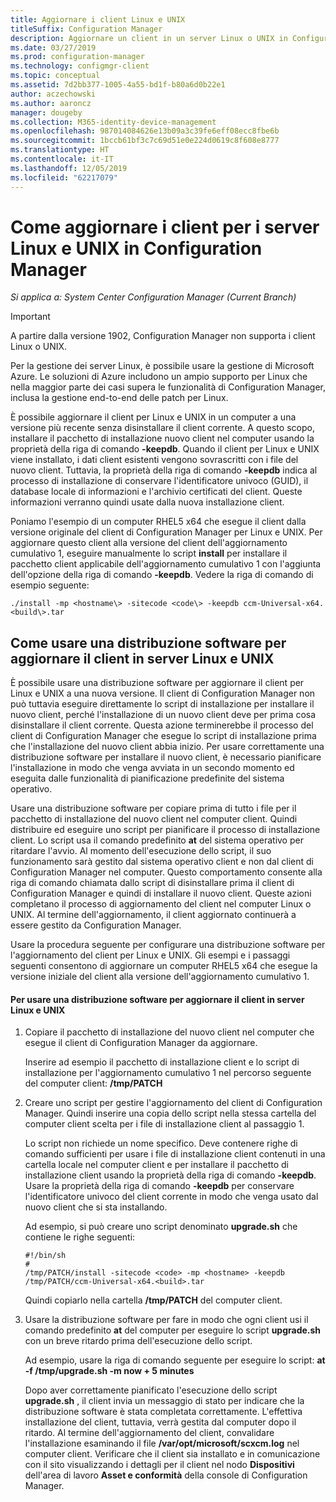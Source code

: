 ```yaml
---
title: Aggiornare i client Linux e UNIX
titleSuffix: Configuration Manager
description: Aggiornare un client in un server Linux o UNIX in Configuration Manager.
ms.date: 03/27/2019
ms.prod: configuration-manager
ms.technology: configmgr-client
ms.topic: conceptual
ms.assetid: 7d2bb377-1005-4a55-bd1f-b80a6d0b22e1
author: aczechowski
ms.author: aaroncz
manager: dougeby
ms.collection: M365-identity-device-management
ms.openlocfilehash: 987014084626e13b09a3c39fe6eff08ecc8fbe6b
ms.sourcegitcommit: 1bccb61bf3c7c69d51e0e224d0619c8f608e8777
ms.translationtype: HT
ms.contentlocale: it-IT
ms.lasthandoff: 12/05/2019
ms.locfileid: "62217079"
---
```

# <a name="how-to-upgrade-clients-for-linux-and-unix-servers-in-configuration-manager"></a>Come aggiornare i client per i server Linux e UNIX in Configuration Manager

*Si applica a: System Center Configuration Manager (Current Branch)*

> [!Important]  
> A partire dalla versione 1902, Configuration Manager non supporta i client Linux o UNIX. 
> 
> Per la gestione dei server Linux, è possibile usare la gestione di Microsoft Azure. Le soluzioni di Azure includono un ampio supporto per Linux che nella maggior parte dei casi supera le funzionalità di Configuration Manager, inclusa la gestione end-to-end delle patch per Linux.

È possibile aggiornare il client per Linux e UNIX in un computer a una versione più recente senza disinstallare il client corrente. A questo scopo, installare il pacchetto di installazione nuovo client nel computer usando la proprietà della riga di comando **-keepdb**. Quando il client per Linux e UNIX viene installato, i dati client esistenti vengono sovrascritti con i file del nuovo client. Tuttavia, la proprietà della riga di comando **-keepdb** indica al processo di installazione di conservare l'identificatore univoco (GUID), il database locale di informazioni e l'archivio certificati del client. Queste informazioni verranno quindi usate dalla nuova installazione client.  

 Poniamo l'esempio di un computer RHEL5 x64 che esegue il client dalla versione originale del client di Configuration Manager per Linux e UNIX. Per aggiornare questo client alla versione del client dell'aggiornamento cumulativo 1, eseguire manualmente lo script **install** per installare il pacchetto client applicabile dell'aggiornamento cumulativo 1 con l'aggiunta dell'opzione della riga di comando **-keepdb**. Vedere la riga di comando di esempio seguente:  

`./install -mp <hostname\> -sitecode <code\> -keepdb ccm-Universal-x64.<build\>.tar`  



## <a name="how-to-use-a-software-deployment-to-upgrade-the-client-on-linux-and-unix-servers"></a>Come usare una distribuzione software per aggiornare il client in server Linux e UNIX  
 È possibile usare una distribuzione software per aggiornare il client per Linux e UNIX a una nuova versione. Il client di Configuration Manager non può tuttavia eseguire direttamente lo script di installazione per installare il nuovo client, perché l'installazione di un nuovo client deve per prima cosa disinstallare il client corrente. Questa azione terminerebbe il processo del client di Configuration Manager che esegue lo script di installazione prima che l'installazione del nuovo client abbia inizio. Per usare correttamente una distribuzione software per installare il nuovo client, è necessario pianificare l'installazione in modo che venga avviata in un secondo momento ed eseguita dalle funzionalità di pianificazione predefinite del sistema operativo.  

 Usare una distribuzione software per copiare prima di tutto i file per il pacchetto di installazione del nuovo client nel computer client. Quindi distribuire ed eseguire uno script per pianificare il processo di installazione client. Lo script usa il comando predefinito **at** del sistema operativo per ritardare l'avvio. Al momento dell'esecuzione dello script, il suo funzionamento sarà gestito dal sistema operativo client e non dal client di Configuration Manager nel computer. Questo comportamento consente alla riga di comando chiamata dallo script di disinstallare prima il client di Configuration Manager e quindi di installare il nuovo client. Queste azioni completano il processo di aggiornamento del client nel computer Linux o UNIX. Al termine dell'aggiornamento, il client aggiornato continuerà a essere gestito da Configuration Manager.  

 Usare la procedura seguente per configurare una distribuzione software per l'aggiornamento del client per Linux e UNIX. Gli esempi e i passaggi seguenti consentono di aggiornare un computer RHEL5 x64 che esegue la versione iniziale del client alla versione dell'aggiornamento cumulativo 1.  

#### <a name="to-use-a-software-deployment-to-upgrade-the-client-on-linux-and-unix-servers"></a>Per usare una distribuzione software per aggiornare il client in server Linux e UNIX  

1. Copiare il pacchetto di installazione del nuovo client nel computer che esegue il client di Configuration Manager da aggiornare.  

    Inserire ad esempio il pacchetto di installazione client e lo script di installazione per l'aggiornamento cumulativo 1 nel percorso seguente del computer client: **/tmp/PATCH**  

2. Creare uno script per gestire l'aggiornamento del client di Configuration Manager. Quindi inserire una copia dello script nella stessa cartella del computer client scelta per i file di installazione client al passaggio 1.  

    Lo script non richiede un nome specifico. Deve contenere righe di comando sufficienti per usare i file di installazione client contenuti in una cartella locale nel computer client e per installare il pacchetto di installazione client usando la proprietà della riga di comando **-keepdb**. Usare la proprietà della riga di comando **-keepdb** per conservare l'identificatore univoco del client corrente in modo che venga usato dal nuovo client che si sta installando.  

    Ad esempio, si può creare uno script denominato **upgrade.sh** che contiene le righe seguenti:  

   ```  
   #!/bin/sh  
   #  
   /tmp/PATCH/install -sitecode <code> -mp <hostname> -keepdb /tmp/PATCH/ccm-Universal-x64.<build>.tar  

   ```  

    Quindi copiarlo nella cartella **/tmp/PATCH** del computer client.

3. Usare la distribuzione software per fare in modo che ogni client usi il comando predefinito **at** del computer per eseguire lo script **upgrade.sh** con un breve ritardo prima dell'esecuzione dello script.  

    Ad esempio, usare la riga di comando seguente per eseguire lo script: **at -f /tmp/upgrade.sh -m now + 5 minutes**  

   Dopo aver correttamente pianificato l'esecuzione dello script **upgrade.sh** , il client invia un messaggio di stato per indicare che la distribuzione software è stata completata correttamente. L'effettiva installazione del client, tuttavia, verrà gestita dal computer dopo il ritardo. Al termine dell'aggiornamento del client, convalidare l'installazione esaminando il file **/var/opt/microsoft/scxcm.log** nel computer client. Verificare che il client sia installato e in comunicazione con il sito visualizzando i dettagli per il client nel nodo **Dispositivi** dell'area di lavoro **Asset e conformità** della console di Configuration Manager.  
